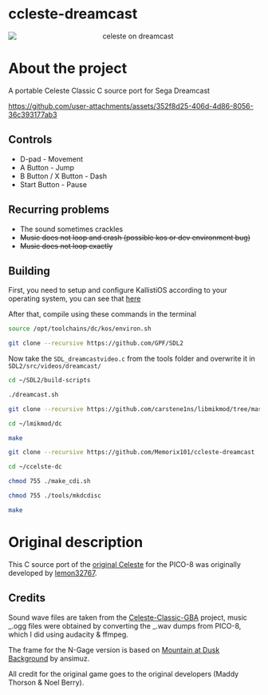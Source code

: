 # ccleste-dreamcast

<p align="center">
<img src="https://github.com/user-attachments/assets/aa154d6b-1b6f-4d66-befe-71da79d00cb6" 
        alt="celeste on dreamcast" 
        style="display: block; margin: auto" />
</p>

# About the project

A portable Celeste Classic C source port for Sega Dreamcast

https://github.com/user-attachments/assets/352f8d25-406d-4d86-8056-36c393177ab3

## Controls

- D-pad - Movement
- A Button - Jump
- B Button / X Button - Dash
- Start Button - Pause

## Recurring problems

- The sound sometimes crackles
- ~~Music does not loop and crash (possible kos or dev environment bug)~~
- ~~Music does not loop exactly~~
  
## Building

First, you need to setup and configure KallistiOS according to your operating system, you can see that [here](https://dreamcast.wiki/Getting_Started_with_Dreamcast_development)

After that, compile using these commands in the terminal

```bash
source /opt/toolchains/dc/kos/environ.sh

git clone --recursive https://github.com/GPF/SDL2
```
Now take the `SDL_dreamcastvideo.c` from the tools folder and overwrite it in `SDL2/src/videos/dreamcast/` 
```bash
cd ~/SDL2/build-scripts

./dreamcast.sh

git clone --recursive https://github.com/carstene1ns/libmikmod/tree/master

cd ~/lmikmod/dc

make

git clone --recursive https://github.com/Memorix101/ccleste-dreamcast

cd ~/ccelste-dc

chmod 755 ./make_cdi.sh

chmod 755 ./tools/mkdcdisc

make 

```

# Original description

This C source port of the [original Celeste](https://www.lexaloffle.com/bbs/?tid=2145) for the PICO-8 was originally developed by
[lemon32767](https://github.com/lemon32767/ccleste).
  
## Credits

Sound wave files are taken from the
[Celeste-Classic-GBA](https://github.com/JeffRuLz/Celeste-Classic-GBA/tree/master/maxmod_data)
project, music _.ogg files were obtained by converting the _.wav dumps
from PICO-8, which I did using audacity & ffmpeg.

The frame for the N-Gage version is based on [Mountain at Dusk
Background](https://opengameart.org/content/mountain-at-dusk-background)
by ansimuz.

All credit for the original game goes to the original developers (Maddy
Thorson & Noel Berry).
